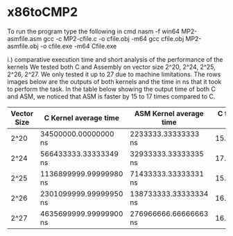 # x86toCMP2
To run the program type the following in cmd
nasm -f win64 MP2-asmfile.asm
gcc -c MP2-cfile.c -o cfile.obj -m64
gcc cfile.obj MP2-asmfile.obj -o cfile.exe -m64
Cfile.exe

i.) comparative execution time and short analysis of the performance of the kernels
We tested both C and Assembly on vector size 2^20, 2^24, 2^25, 2^26, 2^27. We only tested it up to 27 due to machine limitations. The rows images below are the outputs of both kernels and the time in ns that it took to perform the task. In the table below showing the output time of both C and ASM, we noticed that ASM is faster by 15 to 17 times compared to C.

|Vector Size | C Kernel average time | ASM Kernel average time | C time/ Asm time|
|------------|-----------------------|-------------------------|-----------------|
|2^20|34500000.00000000 ns|2233333.33333333 ns|15.44776119|
|2^24|566433333.33333349 ns|32933333.33333335 ns|17.19939271|
|2^25|1136899999.99999980 ns|71433333.33333331 ns|15.91553896|
|2^26|2301099999.99999950 ns|138733333.33333334 ns|16.58649688|
|2^27|4635699999.99999900 ns|276966666.66666663 ns|16.73739319|



